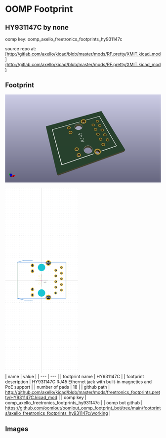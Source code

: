 # OOMP Footprint  
## HY931147C  by none  
  
oomp key: oomp_axello_freetronics_footprints_hy931147c  
  
source repo at: [http://gitlab.com/axello/kicad/blob/master/mods/RF.pretty/XMIT.kicad_mod](http://gitlab.com/axello/kicad/blob/master/mods/RF.pretty/XMIT.kicad_mod)  
## Footprint  
  
[![working_kicad_pcb_3d.png](working_kicad_pcb_3d_600.png)](working_kicad_pcb_3d.png)  
  
[![working.png](working_600.png)](working.png)  
| name | value | 
| --- | --- | 
| footprint name | HY931147C | 
| footprint description | HY931147C RJ45 Ethernet jack with built-in magnetics and PoE support | 
| number of pads | 18 | 
| github path | http://github.com/axello/kicad/blob/master/mods/freetronics_footprints.pretty/HY931147C.kicad_mod | 
| oomp key | oomp_axello_freetronics_footprints_hy931147c | 
| oomp bot github | https://github.com/oomlout/oomlout_oomp_footprint_bot/tree/main/footprints/axello_freetronics_footprints_hy931147c/working | 
## Images  
